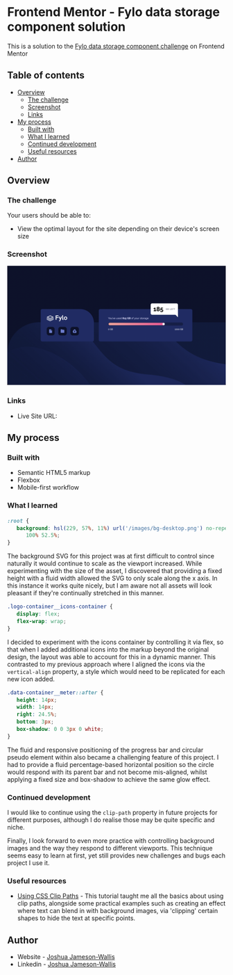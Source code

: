 # Frontend Mentor - Fylo data storage component solution

This is a solution to the [Fylo data storage component challenge](https://www.frontendmentor.io/challenges/fylo-data-storage-component-1dZPRbV5n) on Frontend Mentor

## Table of contents

-  [Overview](#overview)
   -  [The challenge](#the-challenge)
   -  [Screenshot](#screenshot)
   -  [Links](#links)
-  [My process](#my-process)
   -  [Built with](#built-with)
   -  [What I learned](#what-i-learned)
   -  [Continued development](#continued-development)
   -  [Useful resources](#useful-resources)
-  [Author](#author)

## Overview

### The challenge

Your users should be able to:

-  View the optimal layout for the site depending on their device's screen size

### Screenshot

![](./Screenshot.png)

### Links

-  Live Site URL:

## My process

### Built with

-  Semantic HTML5 markup
-  Flexbox
-  Mobile-first workflow

### What I learned

```css
:root {
   background: hsl(229, 57%, 11%) url('/images/bg-desktop.png') no-repeat bottom /
      100% 52.5%;
}
```

The background SVG for this project was at first difficult to control since naturally it would continue to scale as the viewport increased. While experimenting with the size of the asset, I discovered that providing a fixed height with a fluid width allowed the SVG to only scale along the x axis. In this instance it works quite nicely, but I am aware not all assets will look pleasant if they're continually stretched in this manner.

```css
.logo-container__icons-container {
   display: flex;
   flex-wrap: wrap;
}
```

I decided to experiment with the icons container by controlling it via flex, so that when I added additional icons into the markup beyond the original design, the layout was able to account for this in a dynamic manner. This contrasted to my previous approach where I aligned the icons via the `vertical-align` property, a style which would need to be replicated for each new icon added.

```css
.data-container__meter::after {
   height: 14px;
   width: 14px;
   right: 24.5%;
   bottom: 3px;
   box-shadow: 0 0 3px 0 white;
}
```

The fluid and responsive positioning of the progress bar and circular pseudo element within also became a challenging feature of this project. I had to provide a fluid percentage-based horizontal position so the circle would respond with its parent bar and not become mis-aligned, whilst applying a fixed size and box-shadow to achieve the same glow effect.

### Continued development

I would like to continue using the `clip-path` property in future projects for different purposes, although I do realise those may be quite specific and niche.

Finally, I look forward to even more practice with controlling background images and the way they respond to different viewports. This technique seems easy to learn at first, yet still provides new challenges and bugs each project I use it.

### Useful resources

-  [Using CSS Clip Paths](https://teamtreehouse.com/library/css-clipping-paths) - This tutorial taught me all the basics about using clip paths, alongside some practical examples such as creating an effect where text can blend in with background images, via 'clipping' certain shapes to hide the text at specific points.

## Author

-  Website - [Joshua Jameson-Wallis](https://joshuajamesonwallis.com)
-  Linkedin - [Joshua Jameson-Wallis](https://www.linkedin.com/in/joshua-jameson-wallis/)
